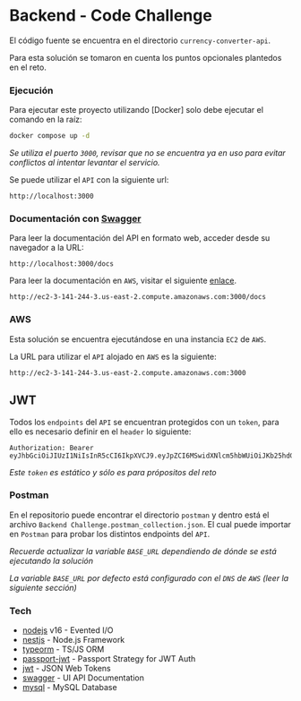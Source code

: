 # Backend - Code Challenge

El código fuente se encuentra en el directorio `currency-converter-api`.

Para esta solución se tomaron en cuenta los puntos opcionales plantedos en el reto.

### Ejecución

Para ejecutar este proyecto utilizando [Docker] solo debe ejecutar el comando en la raíz:
```bash
docker compose up -d
```

_Se utiliza el puerto `3000`, revisar que no se encuentra ya en uso para evitar conflictos al intentar levantar el servicio._

Se puede utilizar el `API` con la siguiente url:
```
http://localhost:3000
```

### Documentación con [Swagger]

Para leer la documentación del API en formato web, acceder desde su navegador a la URL:
```
http://localhost:3000/docs
```

Para leer la documentación en `AWS`, visitar el siguiente [enlace](http://ec2-3-141-244-3.us-east-2.compute.amazonaws.com:3000/docs).
```
http://ec2-3-141-244-3.us-east-2.compute.amazonaws.com:3000/docs
```

### AWS

Esta solución se encuentra ejecutándose en una instancia `EC2` de `AWS`.

La URL para utilizar el `API` alojado en `AWS` es la siguiente:

```
http://ec2-3-141-244-3.us-east-2.compute.amazonaws.com:3000
```

## JWT

Todos los `endpoints` del `API` se encuentran protegidos con un `token`, para ello es necesario definir en el `header` lo siguiente:
```
Authorization: Bearer eyJhbGciOiJIUzI1NiIsInR5cCI6IkpXVCJ9.eyJpZCI6MSwidXNlcm5hbWUiOiJKb25hdGhhbiBBcmFuY2liaWEiLCJpYXQiOjE3MDI1MDk3MTh9.VBLgSJJDYd6LV20CKxSfKgnmwW9MzDHuv4tIhhCM3ME
```

_Este `token` es estático y sólo es para própositos del reto_

### Postman

En el repositorio puede encontrar el directorio `postman` y dentro está el archivo `Backend Challenge.postman_collection.json`. El cual puede importar en `Postman` para probar los distintos endpoints del `API`.

_Recuerde actualizar la variable `BASE_URL` dependiendo de dónde se está ejecutando la solución_

_La variable `BASE_URL` por defecto está configurado con el `DNS` de `AWS` (leer la siguiente sección)_

### Tech

- [nodejs] v16 - Evented I/O
- [nestjs] - Node.js Framework
- [typeorm] - TS/JS ORM
- [passport-jwt] - Passport Strategy for JWT Auth
- [jwt] - JSON Web Tokens
- [swagger] - UI API Documentation
- [mysql] - MySQL Database

[nodejs]: <https://nodejs.org/>
[nestjs]: <https://nestjs.com/>
[passport-jwt]: <https://www.passportjs.org/packages/passport-jwt/>
[jwt]: <https://jwt.io/>
[swagger]: <https://swagger.io/tools/swagger-ui/>
[typeorm]: <https://typeorm.io/>
[mysql]: <https://www.mysql.com/>
